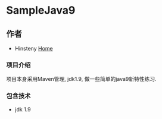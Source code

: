 # SampleJava9

## 作者
* Hinsteny [Home](https://github.com/Hinsteny)

### 项目介绍
项目本身采用Maven管理, jdk1.9, 做一些简单的java9新特性练习.

### 包含技术
*  jdk 1.9
